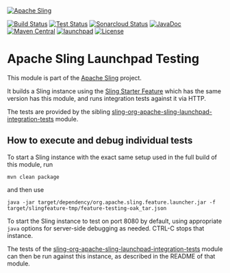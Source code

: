 [![Apache Sling](https://sling.apache.org/res/logos/sling.png)](https://sling.apache.org)

&#32;[![Build Status](https://ci-builds.apache.org/job/Sling/job/modules/job/sling-org-apache-sling-launchpad-testing/job/master/badge/icon)](https://ci-builds.apache.org/job/Sling/job/modules/job/sling-org-apache-sling-launchpad-testing/job/master/)&#32;[![Test Status](https://img.shields.io/jenkins/tests.svg?jobUrl=https://ci-builds.apache.org/job/Sling/job/modules/job/sling-org-apache-sling-launchpad-testing/job/master/)](https://ci-builds.apache.org/job/Sling/job/modules/job/sling-org-apache-sling-launchpad-testing/job/master/test/?width=800&height=600)&#32;[![Sonarcloud Status](https://sonarcloud.io/api/project_badges/measure?project=apache_sling-org-apache-sling-launchpad-testing&metric=alert_status)](https://sonarcloud.io/dashboard?id=apache_sling-org-apache-sling-launchpad-testing)&#32;[![JavaDoc](https://www.javadoc.io/badge/org.apache.sling/org.apache.sling.launchpad.testing.svg)](https://www.javadoc.io/doc/org.apache.sling/org-apache-sling-launchpad-testing)&#32;[![Maven Central](https://maven-badges.herokuapp.com/maven-central/org.apache.sling/org.apache.sling.launchpad.testing/badge.svg)](https://search.maven.org/#search%7Cga%7C1%7Cg%3A%22org.apache.sling%22%20a%3A%22org.apache.sling.launchpad.testing%22)&#32;[![launchpad](https://sling.apache.org/badges/group-launchpad.svg)](https://github.com/apache/sling-aggregator/blob/master/docs/group/launchpad.md) [![License](https://img.shields.io/badge/License-Apache%202.0-blue.svg)](https://www.apache.org/licenses/LICENSE-2.0)

# Apache Sling Launchpad Testing

This module is part of the [Apache Sling](https://sling.apache.org) project.

It builds a Sling instance using the [Sling Starter Feature](https://github.com/apache/sling-org-apache-sling-starter) which has the same version has this module, and runs integration tests against it via HTTP.

The tests are provided by the sibling [sling-org-apache-sling-launchpad-integration-tests](https://github.com/apache/sling-org-apache-sling-launchpad-integration-tests)
module.

## How to execute and debug individual tests

To start a Sling instance with the exact same setup used in the full
build of this module, run

    mvn clean package

and then use

    java -jar target/dependency/org.apache.sling.feature.launcher.jar -f target/slingfeature-tmp/feature-testing-oak_tar.json

To start the Sling instance to test on port 8080 by default, using appropriate `java` options for server-side debugging
as needed. CTRL-C stops that instance.

The tests of the [sling-org-apache-sling-launchpad-integration-tests](https://github.com/apache/sling-org-apache-sling-launchpad-integration-tests) module can then be run against this instance, as described
in the README of that module.
